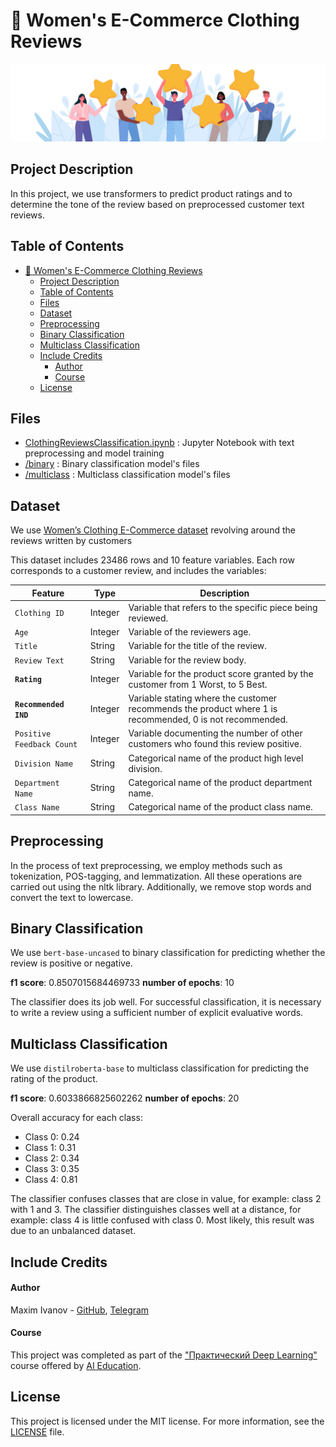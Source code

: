 # 🛒 Women's E-Commerce Clothing Reviews
![img](\img\img.jpg)

## Project Description

In this project, we use transformers to predict product ratings and to determine the tone of the review based on preprocessed customer text reviews.


## Table of Contents

- [🛒 Women's E-Commerce Clothing Reviews](#-womens-e-commerce-clothing-reviews)
  - [Project Description](#project-description)
  - [Table of Contents](#table-of-contents)
  - [Files](#files)
  - [Dataset](#dataset)
  - [Preprocessing](#preprocessing)
  - [Binary Classification](#binary-classification)
  - [Multiclass Classification](#multiclass-classification)
  - [Include Credits](#include-credits)
      - [Author](#author)
      - [Course](#course)
  - [License](#license)

## Files
- [ClothingReviewsClassification.ipynb](https://github.com/moxeeem/ClothingReviews/blob/main/ClothingReviewsClassification.ipynb) : Jupyter Notebook with text preprocessing and model training
- [/binary](https://github.com/moxeeem/ClothingReviews/tree/main/binary) : Binary classification model's files
- [/multiclass](https://github.com/moxeeem/ClothingReviews/tree/main/multiclass) : Multiclass classification model's files

## Dataset
We use [Women’s Clothing E-Commerce dataset](https://www.kaggle.com/datasets/nicapotato/womens-ecommerce-clothing-reviews) revolving around the reviews written by customers

This dataset includes 23486 rows and 10 feature variables. Each row corresponds to a customer review, and includes the variables:

|Feature|Type|Description|
|---|---|---|
|`Clothing ID`|Integer|Variable that refers to the specific piece being reviewed.|
|`Age`|Integer|Variable of the reviewers age.|
|`Title`|String|Variable for the title of the review.|
|`Review Text`|String|Variable for the review body.|
|**`Rating`**|Integer|Variable for the product score granted by the customer from 1 Worst, to 5 Best.|
|**`Recommended IND`**|Integer|Variable stating where the customer recommends the product where 1 is recommended, 0 is not recommended.|
|`Positive Feedback Count`|Integer|Variable documenting the number of other customers who found this review positive.|
|`Division Name`|String|Categorical name of the product high level division.|
|`Department Name`|String|Categorical name of the product department name.|
|`Class Name`|String|Categorical name of the product class name.


## Preprocessing

In the process of text preprocessing, we employ methods such as tokenization, POS-tagging, and lemmatization. All these operations are carried out using the nltk library. Additionally, we remove stop words and convert the text to lowercase. 

## Binary Classification

We use  `bert-base-uncased` to binary classification for predicting whether the review is positive or negative.

**f1 score**: 0.8507015684469733 
**number of epochs**: 10

The classifier does its job well. For successful classification, it is necessary to write a review using a sufficient number of explicit evaluative words.


## Multiclass Classification

We use `distilroberta-base` to multiclass classification for predicting the rating of the product.

**f1 score**: 0.6033866825602262
**number of epochs**: 20

Overall accuracy for each class:
- Class 0: 0.24
- Class 1: 0.31
- Class 2: 0.34
- Class 3: 0.35
- Class 4: 0.81

The classifier confuses classes that are close in value, for example: class 2 with 1 and 3.
The classifier distinguishes classes well at a distance, for example: class 4 is little confused with class 0.
Most likely, this result was due to an unbalanced dataset.

## Include Credits

#### Author
Maxim Ivanov - [GitHub](https://github.com/moxeeem), [Telegram](https://t.me/fwznn_ql1d_8)

#### Course

This project was completed as part of the ["Практический Deep Learning"](https://stepik.org/course/179805) course offered by [AI Education](https://stepik.org/users/628121134).


## License
This project is licensed under the MIT license. For more information, see the [LICENSE](/LICENSE) file.
